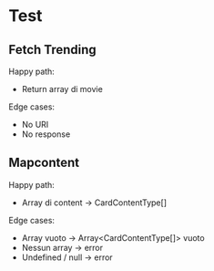# Test
## Fetch Trending
Happy path:
- Return array di movie

Edge cases:
- No URI
- No response

## Mapcontent
Happy path:
- Array di content -> CardContentType[]

Edge cases:
- Array vuoto -> Array<CardContentType[]> vuoto
- Nessun array -> error
- Undefined / null -> error